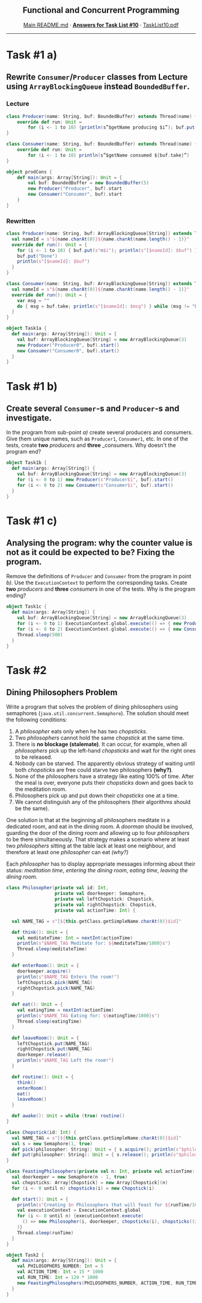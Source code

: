 <br />
<p align="center">
  <h2 align="center">Functional and Concurrent Programming</h2>
  <p align="center">
    <a href="../README.md">Main README.md</a>
    ·
    <a href="./README.md"><strong>Answers for Task List #10</strong></a>
    ·
    <a href="./tasklist9.pdf">TaskList10.pdf</a>
  </p>
</p>

---

# **Task #1 a)**
## Rewrite `Consumer`/`Producer` classes from Lecture using `ArrayBlockingQueue` instead `BoundedBuffer`.
### Lecture
```scala
class Producer(name: String, buf: BoundedBuffer) extends Thread(name) {
	override def run: Unit =
		for (i <- 1 to 10) {println(s”$getName producing $i”); buf.put(i)}
}

class Consumer(name: String, buf: BoundedBuffer) extends Thread(name) {
	override def run: Unit =
		for (i <- 1 to 10) println(s”$getName consumed ${buf.take}”)
}

object prodCons {
	def main(args: Array[String]): Unit = {
		val buf: BoundedBuffer = new BoundedBuffer(5)
		new Producer("Producer", buf).start
		new Consumer("Consumer", buf).start
	}
}
```


### Rewritten
```scala
class Producer(name: String, buf: ArrayBlockingQueue[String]) extends Thread(name) {
  val nameId = s"${name.charAt(0)}${name.charAt(name.length() - 1)}"
  override def run(): Unit = {
    for (i <- 1 to 10) { buf.put(s"m$i"); println(s"[$nameId]: $buf") }
    buf.put("Done")
    println(s"[$nameId]: $buf")
  }
}

class Consumer(name: String, buf: ArrayBlockingQueue[String]) extends Thread(name) {
  val nameId = s"${name.charAt(0)}${name.charAt(name.length() - 1)}"
  override def run(): Unit = {
    var msg = ""
    do { msg = buf.take; println(s"[$nameId]: $msg") } while (msg != "Done")
  }
}

object Task1a {
  def main(args: Array[String]): Unit = {
    val buf: ArrayBlockingQueue[String] = new ArrayBlockingQueue(3)
    new Producer("Producer0", buf).start()
    new Consumer("Consumer0", buf).start()
  }
}
```

# **Task #1 b)**
## Create several `Consumer`-s and `Producer`-s and investigate.

In the program from sub-point _a)_ create several producers and consumers. Give them unique names, such as `Producer1`, `Consumer1`, etc. In one of the tests, create **two** _producers_ and **three** _consumers. Why doesn't the program end?

```scala
object Task1b {
  def main(args: Array[String]) {
    val buf: ArrayBlockingQueue[String] = new ArrayBlockingQueue(3)
    for (i <- 0 to 1) new Producer(s"Producer$i", buf).start()
    for (i <- 0 to 2) new Consumer(s"Consumer$i", buf).start()
  }
}
```

# **Task #1 c)**
## Analysing the program: why the counter value is not as it could be expected to be? Fixing the program.

Remove the definitions of `Producer` and `Consumer` from the program in point _b)_. Use the `ExecutionContext` to perform the corresponding tasks. Create **two** _producers_ and **three** _consumers_ in one of the tests. Why is the program ending?

```scala
object Task1c {
  def main(args: Array[String]) {
    val buf: ArrayBlockingQueue[String] = new ArrayBlockingQueue(3)
    for (i <- 0 to 1) ExecutionContext.global.execute(() => { new Producer(s"Producer$i", buf).start() })
    for (i <- 0 to 2) ExecutionContext.global.execute(() => { new Consumer(s"Consumer$i", buf).start() })
    Thread.sleep(500)
  }
}
```



# **Task #2**
## Dining Philosophers Problem

Write a program that solves the problem of dining philosophers using semaphores (`java.util.concurrent.Semaphore`). The solution should meet the following conditions:

1. A _philosopher_ eats only when he has two _chopsticks_.
2. Two _philosophers_ cannot hold the same _chopstick_ at the same time.
3. There is __no blockage (stalemate)__. It can occur, for example, when all _philosophers_ pick up the left-hand _chopsticks_ and wait for the right ones to be released.
4. Nobody can be starved. The apparently obvious strategy of waiting until both _chopsticks_ are free could starve two philosophers __(why?)__.
5. None of the philosophers have a strategy like eating 100% of time. After the meal is over, everyone puts their _chopsticks_ down and goes back to the meditation room.
6. Philosophers pick up and put down their _chopsticks_ one at a time.
7. We cannot distinguish any of the philosophers (their algorithms should be the same).

One solution is that at the beginning all philosophers meditate in a dedicated room, and eat in the dining room. A _doorman_ should be involved, guarding the door of the dining room and allowing up to four _philosophers_ to be there simultaneously. That strategy makes a scenario where at least two _philosophers_ sitting at the table lack at least one neighbour, and therefore at least one _philosopher_ can eat _(why?)_

Each _philosopher_ has to display appropriate messages informing about their status: _meditation time_, _entering the dining room_, _eating time_, _leaving the dining room_.

```scala
class Philosopher(private val id: Int,
                  private val doorkeeper: Semaphore,
                  private val leftChopstick: Chopstick,
                  private val rightChopstick: Chopstick,
                  private val actionTime: Int) {

  val NAME_TAG = s"[${this.getClass.getSimpleName.charAt(0)}$id]"

  def think(): Unit = {
    val meditateTime: Int = nextInt(actionTime)
    println(s"$NAME_TAG Meditate for: ${meditateTime/1000}s")
    Thread.sleep(meditateTime)
  }

  def enterRoom(): Unit = {
    doorkeeper.acquire()
    println(s"$NAME_TAG Enters the room!")
    leftChopstick.pick(NAME_TAG)
    rightChopstick.pick(NAME_TAG)
  }

  def eat(): Unit = {
    val eatingTime = nextInt(actionTime)
    println(s"$NAME_TAG Eating for: ${eatingTime/1000}s")
    Thread.sleep(eatingTime)
  }

  def leaveRoom(): Unit = {
    leftChopstick.put(NAME_TAG)
    rightChopstick.put(NAME_TAG)
    doorkeeper.release()
    println(s"$NAME_TAG Left the room!")
  }

  def routine(): Unit = {
    think()
    enterRoom()
    eat()
    leaveRoom()
  }

  def awake(): Unit = while (true) routine()
}

class Chopstick(id: Int) {
  val NAME_TAG = s"[${this.getClass.getSimpleName.charAt(0)}$id]"
  val s = new Semaphore(1, true)
  def pick(philosopher: String): Unit = { s.acquire(); println(s"$philosopher picks up $NAME_TAG")}
  def put(philosopher: String): Unit = { s.release(); println(s"$philosopher puts away $NAME_TAG")}
}

class FeastingPhilosophers(private val n: Int, private val actionTime: Int, private val runTime: Int) {
  val doorkeeper = new Semaphore(n - 1, true)
  val chopsticks: Array[Chopstick] = new Array[Chopstick](n)
  for (i <- 0 until n) chopsticks(i) = new Chopstick(i)

  def start(): Unit = {
    println(s"Creating $n Philosophers that will feast for ${runTime/1000}s, with 0-${actionTime}ms between actions.")
    val executionContext = ExecutionContext.global
    for (i <- 0 until n) {executionContext.execute(
      () => new Philosopher(i, doorkeeper, chopsticks(i), chopsticks((i + 1) % n), actionTime).awake()
    )}
    Thread.sleep(runTime)
  }
}

object Task2 {
  def main(args: Array[String]): Unit = {
    val PHILOSOPHERS_NUMBER: Int = 5
    val ACTION_TIME: Int = 15 * 1000
    val RUN_TIME: Int = 120 * 1000
    new FeastingPhilosophers(PHILOSOPHERS_NUMBER, ACTION_TIME, RUN_TIME).start()
  }
}
```
